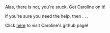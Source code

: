 Alas, there is not, you're stuck. Get Caroline on it!

If you're sure you need the help, then . . . 

Click [here](https://github.com/cbuckey-uda) to visit Caroline's github page!

